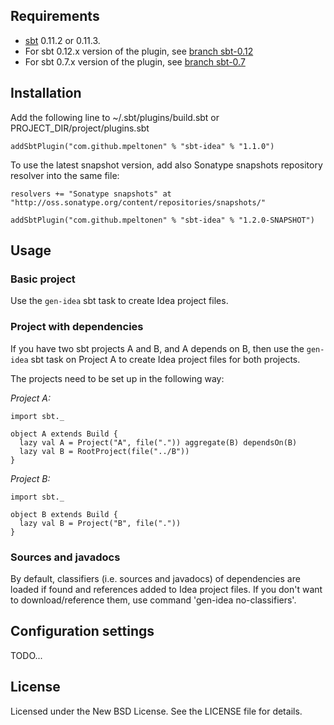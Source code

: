 Requirements
------------

* [sbt](https://github.com/harrah/xsbt/wiki) 0.11.2 or 0.11.3. 
* For sbt 0.12.x version of the plugin, see [branch sbt-0.12](https://github.com/mpeltonen/sbt-idea/tree/sbt-0.12#requirements)
* For sbt 0.7.x version of the plugin, see [branch sbt-0.7](https://github.com/mpeltonen/sbt-idea/tree/sbt-0.7)


Installation
------------

Add the following line to ~/.sbt/plugins/build.sbt or PROJECT_DIR/project/plugins.sbt

    addSbtPlugin("com.github.mpeltonen" % "sbt-idea" % "1.1.0")

To use the latest snapshot version, add also Sonatype snapshots repository resolver into the same file:

    resolvers += "Sonatype snapshots" at "http://oss.sonatype.org/content/repositories/snapshots/"
    
    addSbtPlugin("com.github.mpeltonen" % "sbt-idea" % "1.2.0-SNAPSHOT")
    
Usage
-----

### Basic project

Use the `gen-idea` sbt task to create Idea project files.

### Project with dependencies

If you have two sbt projects A and B, and A depends on B, then use the `gen-idea` sbt task on Project A to create Idea project files for both projects.

The projects need to be set up in the following way:

*Project A:*

    import sbt._

    object A extends Build {
      lazy val A = Project("A", file(".")) aggregate(B) dependsOn(B)
      lazy val B = RootProject(file("../B"))
    }

*Project B:*

    import sbt._

    object B extends Build {
      lazy val B = Project("B", file("."))
    }

### Sources and javadocs

By default, classifiers (i.e. sources and javadocs) of dependencies are loaded if found and references added to Idea project files. If you don't want to download/reference them, use command 'gen-idea no-classifiers'.

Configuration settings
----------------------

TODO...

License
-------

Licensed under the New BSD License. See the LICENSE file for details.

